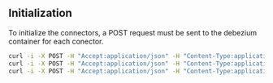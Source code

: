 ## Initialization

To initialize the connectors, a POST request must be sent to the debezium container for each conector.

```sh
curl -i -X POST -H "Accept:application/json" -H "Content-Type:application/json" localhost:8085/connectors/ -d @containers/debezium/odse_connector.json
curl -i -X POST -H "Accept:application/json" -H "Content-Type:application/json" localhost:8085/connectors/ -d @containers/debezium/odse_meta_connector.json
curl -i -X POST -H "Accept:application/json" -H "Content-Type:application/json" localhost:8085/connectors/ -d @containers/debezium/srte_connector.json
```
